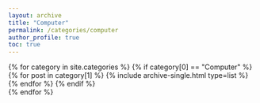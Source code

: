 ```yaml
---
layout: archive
title: "Computer"
permalink: /categories/computer
author_profile: true
toc: true
---
```

{% for category in site.categories %}
  {% if category[0] == "Computer" %}
    {% for post in category[1] %}
      {% include archive-single.html type=list %}
    {% endfor %}
  {% endif %}  
{% endfor %}

